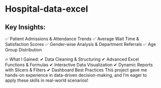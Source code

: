# Hospital-data-excel

## Key Insights:
✅ Patient Admissions & Attendance Trends
 ✅ Average Wait Time & Satisfaction Scores
 ✅ Gender-wise Analysis & Department Referrals
 ✅ Age Group Distribution

🔥 What I Gained:
✔ Data Cleaning & Structuring
 ✔ Advanced Excel Functions & Formulas
 ✔ Interactive Data Visualization
 ✔ Dynamic Reports with Slicers & Filters
 ✔ Dashboard Best Practices
This project gave me hands-on experience in data-driven decision-making, and I’m eager to apply these skills in real-world scenarios!
